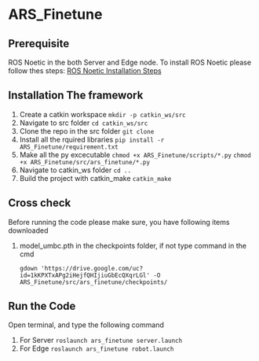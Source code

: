 # ARS_Finetune

## Prerequisite 
ROS Noetic in the both Server and Edge node. To install ROS Noetic please follow thes steps: 
[ROS Noetic Installation Steps](http://wiki.ros.org/noetic/Installation)

## Installation The framework
1. Create a catkin workspace `mkdir -p catkin_ws/src`
2. Navigate to src folder `cd catkin_ws/src`
3. Clone the repo in the src folder `git clone`
4. Install all the rquired libraries `pip install -r ARS_Finetune/requirement.txt`
5. Make all the py excecutable `chmod +x ARS_Finetune/scripts/*.py` `chmod +x ARS_Finetune/src/ars_finetune/*.py`
6. Navigate to catkin_ws folder `cd ..`
7. Build the project with catkin_make `catkin_make`


## Cross check
Before running the code please make sure, you have following items downloaded
1. model_umbc.pth in the checkpoints folder, if not type command in the cmd

   ``gdown 'https://drive.google.com/uc?id=1kKPXTxAPg2iHejfQHIjiuGbEcQXqrLGl' -O ARS_Finetune/src/ars_finetune/checkpoints/``

## Run the Code
Open terminal, and type the following command
1. For Server `roslaunch ars_finetune server.launch`
2. For Edge `roslaunch ars_finetune robot.launch`
